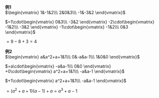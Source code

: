 **例1**  
 $\begin{vmatrix}  
1&-1&2\\\   
2&0&3\\\   
-1&-3&2  
\end{vmatrix}$   
  
 $=1\cdot\begin{vmatrix}  
0&3\\\   
-3&2  
\end{vmatrix}  
-2\cdot\begin{vmatrix}  
-1&2\\\   
-3&2  
\end{vmatrix}  
-1\cdot\begin{vmatrix}  
-1&2\\\   
0&3  
\end{vmatrix}$   
  
 $=9-8+3=4$   
  
**例2**  
 $\begin{vmatrix}  
a&a^2+a+1&1\\\   
0&-a&a-1\\\   
1&0&0  
\end{vmatrix}$   
  
 $=a\cdot\begin{vmatrix}  
-a&a-1\\\   
0&0  
\end{vmatrix}  
+0\cdot\begin{vmatrix}  
a^2+a+1&1\\\   
-a&a-1  
\end{vmatrix}$   
  
 $+1\cdot\begin{vmatrix}  
a^2+a+1&1\\\   
-a&a-1  
\end{vmatrix}$   
  
 $=(a^2+a+1)(a-1)+a=a^3+a-1$   
